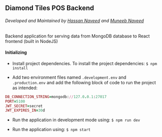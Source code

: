 ## Diamond Tiles POS Backend
###### Developed and Maintained by [Hassan Naveed](http://github.com/hassannaveed24) and [Muneeb Naveed](http://github.com/muneeebnaveeed)
Backend application for serving data from MongoDB database to React frontend (built in NodeJS)
#### Initializing
- Install project dependencies. To install the project dependencies:
`$ npm install`

- Add two environment files named `.development.env` and `.production.env` and add the following block of code to run the project as intended:

```ruby
DB_CONNECTION_STRING=mongodb://127.0.0.1:27017
PORT=5100
JWT_SECRET=secret
JWT_EXPIRES_IN=30d
```

- Run the application in development mode using:
`$ npm run dev`

- Run the application using:
`$ npm start`

